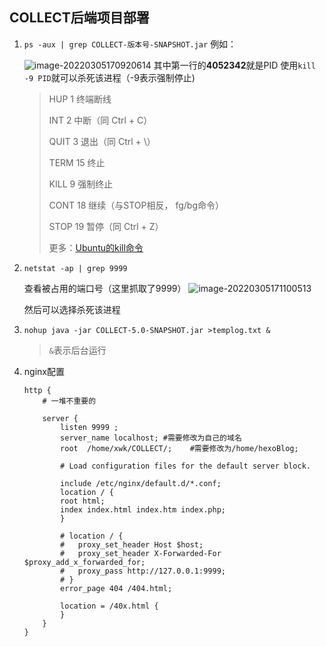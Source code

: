 ## COLLECT后端项目部署

1. `ps -aux | grep COLLECT-版本号-SNAPSHOT.jar`
    例如：

    ![image-20220305170920614](https://gitee.com/xdefiner/image-host/raw/master/Picgo/image-20220305170920614.png)
    其中第一行的**4052342**就是PID
    使用`kill -9 PID`就可以杀死该进程（-9表示强制停止)

    > HUP  1  终端断线
    >
    > INT   2  中断（同 Ctrl + C）
    >
    > QUIT  3  退出（同 Ctrl + \）
    >
    > TERM  15  终止
    >
    > KILL  9  强制终止
    >
    > CONT  18  继续（与STOP相反， fg/bg命令）
    >
    > STOP  19  暂停（同 Ctrl + Z）
    >
    > 更多：[Ubuntu的kill命令](https://blog.csdn.net/qq_26591517/article/details/82469803)

2. `netstat -ap | grep 9999`

    查看被占用的端口号（这里抓取了9999）
    ![image-20220305171100513](https://gitee.com/xdefiner/image-host/raw/master/Picgo/image-20220305171100513.png)

    然后可以选择杀死该进程

3. `nohup java -jar COLLECT-5.0-SNAPSHOT.jar >templog.txt &`

    >  `&`表示后台运行

4. nginx配置

    ```nginx
    http {
    	# 一堆不重要的
    
    	server {
    		listen 9999 ;
            server_name localhost; #需要修改为自己的域名
            root  /home/xwk/COLLECT/;    #需要修改为/home/hexoBlog;
        
        	# Load configuration files for the default server block.
    
    		include /etc/nginx/default.d/*.conf;
            location / {
            root html;
            index index.html index.htm index.php;
            }
    
    		# location / {
            # 	proxy_set_header Host $host;
            # 	proxy_set_header X-Forwarded-For $proxy_add_x_forwarded_for;
            # 	proxy_pass http://127.0.0.1:9999;
            # }
            error_page 404 /404.html;
            
    		location = /40x.html {
            }
    	}
    }
    ```

    
